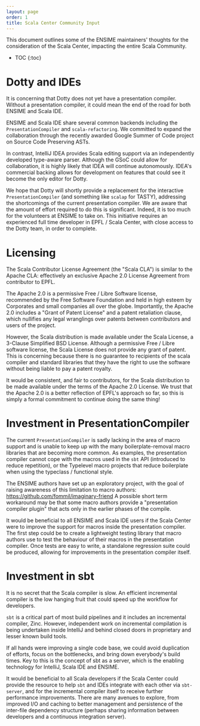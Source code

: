 ```yaml
---
layout: page
order: 1
title: Scala Center Community Input
---
```


This document outlines some of the ENSIME maintainers' thoughts for the consideration of the Scala Center, impacting the entire Scala Community.

- TOC
{:toc}


# Dotty and IDEs

It is concerning that Dotty does not yet have a presentation compiler. Without a presentation compiler, it could mean the end of the road for both ENSIME and Scala IDE.

ENSIME and Scala IDE share several common backends including the `PresentationCompiler` and `scala-refactoring`. We committed to expand the collaboration through the recently awarded Google Summer of Code project on Source Code Preserving ASTs.

In contrast, IntelliJ IDEA provides Scala editing support via an independently developed type-aware parser. Although the GSoC could allow for collaboration, it is highly likely that IDEA will continue autonomously. IDEA's commercial backing allows for development on features that could see it become the only editor for Dotty.

We hope that Dotty will shortly provide a replacement for the interactive `PresentationCompiler` (and something like `scalap` for TASTY), addressing the shortcomings of the current presentation compiler. We are aware that the amount of effort required to do this is significant. Indeed, it is too much for the volunteers at ENSIME to take on. This initiative requires an experienced full time developer in EPFL / Scala Center, with close access to the Dotty team, in order to complete.


# Licensing

The Scala Contributor License Agreement (the "Scala CLA") is similar to the Apache CLA: effectively an exclusive Apache 2.0 License Agreement from contributor to EPFL.

The Apache 2.0 is a permissive Free / Libre Software license, recommended by the Free Software Foundation and held in high esteem by Corporates and small companies all over the globe. Importantly, the Apache 2.0 includes a "Grant of Patent License" and a patent retaliation clause, which nullifies any legal wranglings over patents between contributors and users of the project.

However, the Scala distribution is made available under the Scala License, a 3-Clause Simplified BSD License. Although a permissive Free / Libre software license, the Scala License does not provide any grant of patent. This is concerning because there is no guarantee to recipients of the scala compiler and standard libraries that they have the right to use the software without being liable to pay a patent royalty.

It would be consistent, and fair to contributors, for the Scala distribution to be made available under the terms of the Apache 2.0 License. We trust that the Apache 2.0 is a better reflection of EPFL's approach so far, so this is simply a formal commitment to continue doing the same thing!


# Investment in PresentationCompiler

The current `PresentationCompiler` is sadly lacking in the area of macro support and is unable to keep up with the many boilerplate-removal macro libraries that are becoming more common. As examples, the presentation compiler cannot cope with the macros used in the `sbt` API (introduced to reduce repetition), or the Typelevel macro projects that reduce boilerplate when using the typeclass / functional style.

The ENSIME authors have set up an exploratory project, with the goal of raising awareness of this limitation to macro authors: https://github.com/fommil/imaginary-friend A possible short term workaround may be that some macro authors provide a "presentation compiler plugin" that acts only in the earlier phases of the compile.

It would be beneficial to all ENSIME and Scala IDE users if the Scala Center were to improve the support for macros inside the presentation compiler. The first step could be to create a lightweight testing library that macro authors use to test the behaviour of their macros in the presentation compiler. Once tests are easy to write, a standalone regression suite could be produced, allowing for improvements in the presentation compiler itself.


# Investment in sbt

It is no secret that the Scala compiler is slow. An efficient incremental compiler is the low hanging fruit that could speed up the workflow for developers.

`sbt` is a critical part of most build pipelines and it includes an incremental compiler, Zinc. However, independent work on incremental compilation is being undertaken inside IntelliJ and behind closed doors in proprietary and lesser known build tools.

If all hands were improving a single code base, we could avoid duplication of efforts, focus on the bottlenecks, and bring down everybody's build times. Key to this is the concept of sbt as a server, which is the enabling technology for IntelliJ, Scala IDE and ENSIME.

It would be beneficial to all Scala developers if the Scala Center could provide the resource to help `sbt` and IDEs integrate with each other via `sbt-server`, and for the incremental compiler itself to receive further performance improvements. There are many avenues to explore, from improved I/O and caching to better management and persistence of the inter-file dependency structure (perhaps sharing information between developers and a continuous integration server).

